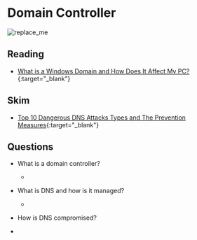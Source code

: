 # Domain Controller

![replace_me](https://codeworks.blob.core.windows.net/public/assets/img/illustrations/placeholder.svg)

## Reading

- [What is a Windows Domain and How Does It Affect My PC?](https://www.howtogeek.com/194069/what-is-a-windows-domain-and-how-does-it-affect-my-pc/){:target="_blank"}

## Skim

- [Top 10 Dangerous DNS Attacks Types and The Prevention Measures](https://cybersecuritynews.com/dns-attacks/){:target="_blank"}

## Questions
- What is a domain controller?
  
  -

- What is DNS and how is it managed?

  -

- How is DNS compromised?

-
